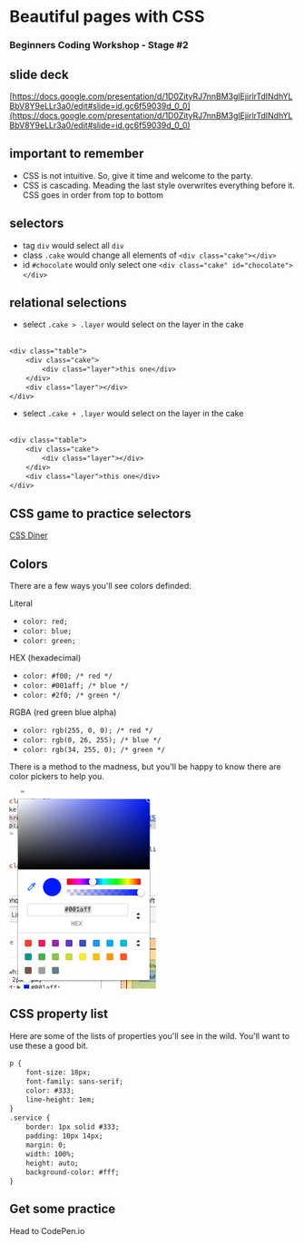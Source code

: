 # Beautiful pages with CSS
### Beginners Coding Workshop - Stage #2

## slide deck
[https://docs.google.com/presentation/d/1D0ZityRJ7nnBM3glEjirlrTdINdhYLBbV8Y9eLLr3a0/edit#slide=id.gc6f59039d_0_0](https://docs.google.com/presentation/d/1D0ZityRJ7nnBM3glEjirlrTdINdhYLBbV8Y9eLLr3a0/edit#slide=id.gc6f59039d_0_0)

## important to remember
* CSS is not intuitive. So, give it time and welcome to the party.
* CSS is cascading. Meading the last style overwrites everything before it. CSS goes in order from top to bottom

## selectors
* tag `div` would select all `div`
* class `.cake` would change all elements of `<div class="cake"></div>`
* id `#chocolate` would only select one `<div class="cake" id="chocolate"></div>`

## relational selections
* select `.cake > .layer` would select on the layer in the cake
```

<div class="table">
	<div class="cake">
		<div class="layer">this one</div>
	</div>
	<div class="layer"></div>
</div>

```
* select `.cake + .layer` would select on the layer in the cake
```

<div class="table">
	<div class="cake">
		<div class="layer"></div>
	</div>
	<div class="layer">this one</div>
</div>

```

## CSS game to practice selectors
[CSS Diner](https://flukeout.github.io/)

## Colors
There are a few ways you'll see colors definded:

Literal
* `color: red;`
* `color: blue;`
* `color: green;`

HEX (hexadecimal)
* `color: #f00; /* red */`
* `color: #001aff; /* blue */`
* `color: #2f0; /* green */`

RGBA (red green blue alpha)
* `color: rgb(255, 0, 0); /* red */`
* `color: rgb(0, 26, 255); /* blue */`
* `color: rgb(34, 255, 0); /* green */`

There is a method to the madness, but you'll be happy to know there are color pickers to help you.

![chrome inspector color picker](./assets/images/stage-2-color-picker.png)

## CSS property list
Here are some of the lists of properties you'll see in the wild. You'll want to use these a good bit.

```
p {
	font-size: 18px;
	font-family: sans-serif;
	color: #333;
	line-height: 1em;
}
.service {
	border: 1px solid #333;
	padding: 10px 14px;
	margin: 0;
	width: 100%;
	height: auto;
	background-color: #fff;
}
```

## Get some practice
Head to CodePen.io